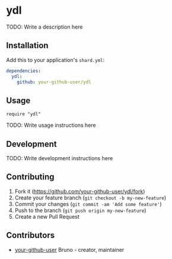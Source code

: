 # ydl

TODO: Write a description here

## Installation

Add this to your application's `shard.yml`:

```yaml
dependencies:
  ydl:
    github: your-github-user/ydl
```

## Usage

```crystal
require "ydl"
```

TODO: Write usage instructions here

## Development

TODO: Write development instructions here

## Contributing

1. Fork it (<https://github.com/your-github-user/ydl/fork>)
2. Create your feature branch (`git checkout -b my-new-feature`)
3. Commit your changes (`git commit -am 'Add some feature'`)
4. Push to the branch (`git push origin my-new-feature`)
5. Create a new Pull Request

## Contributors

- [your-github-user](https://github.com/your-github-user) Bruno - creator, maintainer
